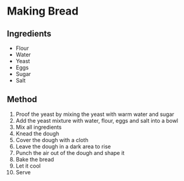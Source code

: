 # Making Bread

## Ingredients

- Flour
- Water
- Yeast
- Eggs
- Sugar
- Salt

## Method
1. Proof the yeast by mixing the yeast with warm water and sugar
2. Add the yeast mixture with water, flour, eggs and salt into a bowl
3. Mix all ingredients
4. Knead the dough
5. Cover the dough with a cloth
6. Leave the dough in a dark area to rise
7. Punch the air out of the dough and shape it
8. Bake the bread
9. Let it cool
10. Serve
